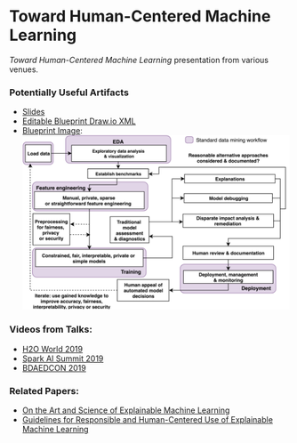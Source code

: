 # Toward Human-Centered Machine Learning

_Toward Human-Centered Machine Learning_ presentation from various venues. 

### Potentially Useful Artifacts

* [Slides](main.pdf)
* [Editable Blueprint Draw.io XML](blueprint.xml)
* [Blueprint Image](img/blueprint.png):
![](img/blueprint.png)

### Videos from Talks:

* [H2O World 2019](https://www.youtube.com/watch?v=diMSemHRNDw)
* [Spark AI Summit 2019](https://databricks.com/session/interpretable-ai-not-just-for-regulators)
* [BDAEDCON 2019](https://www.youtube.com/watch?v=YUi1LRCWxds)

### Related Papers: 
* [On the Art and Science of Explainable Machine Learning](https://arxiv.org/abs/1810.02909)
* [Guidelines for Responsible and Human-Centered Use of Explainable Machine Learning](https://arxiv.org/pdf/1906.03533.pdf)
